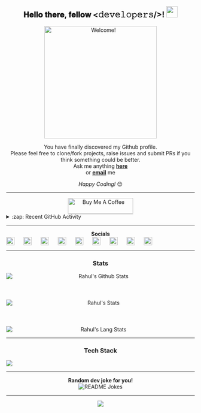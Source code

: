 <div align="center">
<h2> 𝐇𝐞𝐥𝐥𝐨 𝐭𝐡𝐞𝐫𝐞, 𝐟𝐞𝐥𝐥𝐨𝐰 <𝚍𝚎𝚟𝚎𝚕𝚘𝚙𝚎𝚛𝚜/>! <img src="https://github.com/rahulps1000/rahulps1000/blob/main/Hi.gif" height="30px"></h2>
</div>

<div align="center" width="50">

<img src="https://raw.githubusercontent.com/rahulps1000/rahulps1000/main/welcome.gif" alt="Welcome!" width="300"/>

</div>

<div align="center">

You have finally discovered my Github profile. <br>
Please feel free to clone/fork projects, raise issues and submit PRs if you think something could be better. <br>
Ask me anything <a href="https://github.com/rahulps1000/rahulps1000/issues/new"><b>here</b></a><br>
or <a href="mailto:rahulps1000@gmail.com"><b>email</b></a> me

<i>Happy Coding!</i> 😊
</div>
<hr />
<div align="center">
<a href="https://www.buymeacoffee.com/rahulps1000" target="_blank"><img src="https://www.buymeacoffee.com/assets/img/custom_images/orange_img.png" alt="Buy Me A Coffee" style="height: 41px !important;width: 174px !important;box-shadow: 0px 3px 2px 0px rgba(190, 190, 190, 0.5) !important;-webkit-box-shadow: 0px 3px 2px 0px rgba(190, 190, 190, 0.5) !important;" ></a>
</div>

<details>
  <summary>:zap: Recent GitHub Activity</summary>
  
<!--START_SECTION:activity-->
1. 💪 Opened PR [#3](https://github.com/subinps/tglogging/pull/3) in [subinps/tglogging](https://github.com/subinps/tglogging)
2. ❌ Closed PR [#303](https://github.com/CodeXBotz/File-Sharing-Bot/pull/303) in [CodeXBotz/File-Sharing-Bot](https://github.com/CodeXBotz/File-Sharing-Bot)
3. ❌ Closed PR [#302](https://github.com/CodeXBotz/File-Sharing-Bot/pull/302) in [CodeXBotz/File-Sharing-Bot](https://github.com/CodeXBotz/File-Sharing-Bot)
4. ❌ Closed PR [#299](https://github.com/CodeXBotz/File-Sharing-Bot/pull/299) in [CodeXBotz/File-Sharing-Bot](https://github.com/CodeXBotz/File-Sharing-Bot)
5. ❌ Closed PR [#296](https://github.com/CodeXBotz/File-Sharing-Bot/pull/296) in [CodeXBotz/File-Sharing-Bot](https://github.com/CodeXBotz/File-Sharing-Bot)
<!--END_SECTION:activity-->
</details>
<hr />
<div align="center">
<b>Socials</b>
<div style="display:flex !important;gap:10px !important;">
<a href=https://www.instagram.com/_u.n__k.n.o.w.n_><img align="center" alt="Instagram" title="Instagram" width="22px" src="https://rahulps1000.github.io/CDN/social-media/instagram.png" /></a>&nbsp;
<a href=https://telegram.dog/MrUnknownProgrammer><img align="center" alt="Telegram" title="Telegram" width="22px" src="https://rahulps1000.github.io/CDN/social-media/telegram.png" /></a>&nbsp;
<a href=https://cssbattle.dev/player/rahulps><img align="center" alt="CSSBattle" title="CSS Battle" width="22px" src="https://rahulps1000.github.io/CDN/social-media/css_battle.png" /></a>&nbsp;
  <a href=https://codepen.io/rahulps><img align="center" alt="CodePen" title="CodePen" width="22px" src="https://rahulps1000.github.io/CDN/social-media/codepen.png" /></a>&nbsp;
<a href=https://youtube.com/Instasolutions><img align="center" alt="YouTube" title="Youtube" width="22px" src="https://rahulps1000.github.io/CDN/social-media/youtube.png" /></a>&nbsp;
<a href=https://twitter.com/mr_anonhacker><img align="center" alt="X (formerly Twitter)" width="22px" src="https://rahulps1000.github.io/CDN/social-media/twitter.png" /></a>&nbsp;
<a href=https://www.linkedin.com/in/rahulps1000><img align="center" alt="LinkedIn" title="LinkedIn" width="22px" src="https://rahulps1000.github.io/CDN/social-media/linkedin.png" /></a>&nbsp;
<a href=https://www.facebook.com/rahulps1000><img align="center" alt="Facebook" title="Facebook" width="22px" src="https://rahulps1000.github.io/CDN/social-media/facebook.png" /></a>&nbsp;
<a href=https://dev.to/rahulps1000><img align="center" alt="Dev.to" title="Dev.to" width="22px" src="https://rahulps1000.github.io/CDN/social-media/dev_to.png" /></a>
</div>
</div>
 
<hr />
<div align="center" width="100%">
  <h3>Stats</h3>
  <div style="display:grid !important;gap:10px !important;">
<img align="center" src="https://github-readme-stats.vercel.app/api?username=rahulps1000&include_all_commits=true&count_private=true&show_icons=true&line_height=20&theme=algolia&hide_border=false" alt="Rahul's Github Stats">
<br />
<br />
<img align="center" src="https://github-readme-streak-stats.herokuapp.com/?user=rahulps1000&theme=algolia&hide_border=false" alt="Rahul's Stats">
<br />
<br />
<img align="center" src="https://github-readme-stats.vercel.app/api/top-langs/?username=rahulps1000&layout=compact&theme=algolia&hide_border=false" alt="Rahul's Lang Stats">
</div>
</div>

---

<div align="center">
<h3>Tech Stack</h3>
<div style="display:grid;grid-template-colums:auto">
  <img src="https://skillicons.dev/icons?i=py,js,html,css,react,angular,cs,dotnet,flutter,github,nextjs,regex,mysql,mongodb,postgres,php,powershell,visualstudio,heroku,ps,ai,pr,ae,blender" />
</div>

---

<b>Random dev joke for you!</b><br>
<img align="center" src="https://readme-jokes.vercel.app/api" alt="README Jokes">

---

![](https://komarev.com/ghpvc/?username=rahulps1000&color=blueviolet&style=flat)

</div>

[telegram]: http://telegram.dog/MrUnknownProgrammer
[twitter]: https://twitter.com/mr_anonhacker
[youtube]: https://youtube.com/Instasolutions
[instagram]: https://www.instagram.com/_u.n__k.n.o.w.n_
[linkedin]: https://www.linkedin.com/in/rahulps1000
[facebook]: https://www.facebook.com/rahulps1000
[devs]: https://dev.to/rahulps1000
